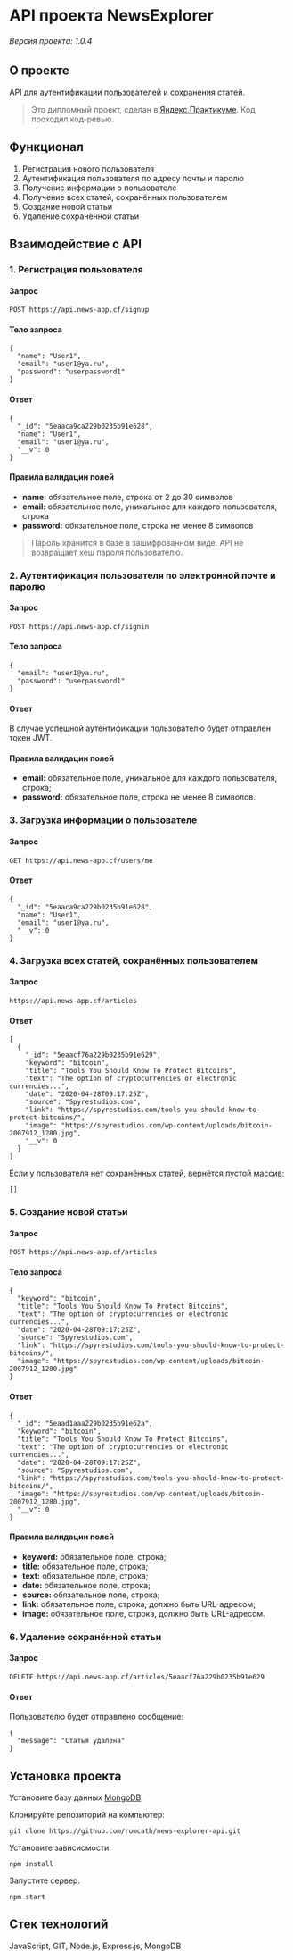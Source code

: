 # API проекта NewsExplorer

###### Версия проекта: 1.0.4

## О проекте
API для аутентификации пользователей и сохранения статей.
> Это дипломный проект, сделан в [Яндекс.Практикуме](https://praktikum.yandex.ru). Код проходил код-ревью.


## Функционал
1. Регистрация нового пользователя
2. Аутентификация пользователя по адресу почты и паролю
3. Получение информации о пользователе
4. Получение всех статей, сохранённых пользователем
5. Создание новой статьи
6. Удаление сохранённой статьи

## Взаимодействие с API
### 1. Регистрация пользователя
#### Запрос
```POST https://api.news-app.cf/signup```
#### Тело запроса
```
{
  "name": "User1",
  "email": "user1@ya.ru",
  "password": "userpassword1"
}
```
#### Ответ
```
{
  "_id": "5eaaca9ca229b0235b91e628",
  "name": "User1",
  "email": "user1@ya.ru",
  "__v": 0
}
```
#### Правила валидации полей
- **name:** обязательное поле, строка от 2 до 30 символов
- **email:** обязательное поле, уникальное для каждого пользователя, строка
- **password:** обязательное поле, строка не менее 8 символов
> Пароль хранится в базе в зашифрованном виде. API не возвращает хеш пароля пользователю.

### 2. Аутентификация пользователя по электронной почте и паролю
#### Запрос
```POST https://api.news-app.cf/signin```
#### Тело запроса
```
{
  "email": "user1@ya.ru",
  "password": "userpassword1"
}
```
#### Ответ
В случае успешной аутентификации пользователю будет отправлен токен JWT.

#### Правила валидации полей
- **email:** обязательное поле, уникальное для каждого пользователя, строка;
- **password:** обязательное поле, строка не менее 8 символов.

### 3. Загрузка информации о пользователe
#### Запрос
```GET https://api.news-app.cf/users/me```
#### Ответ
```
{
  "_id": "5eaaca9ca229b0235b91e628",
  "name": "User1",
  "email": "user1@ya.ru",
  "__v": 0
} 
```
### 4. Загрузка всех статей, сохранённых пользователем
#### Запрос
```https://api.news-app.cf/articles```
#### Ответ
```
[
  {
    "_id": "5eaacf76a229b0235b91e629",
    "keyword": "bitcoin",
    "title": "Tools You Should Know To Protect Bitcoins",
    "text": "The option of cryptocurrencies or electronic currencies...",
    "date": "2020-04-28T09:17:25Z",
    "source": "Spyrestudios.com",
    "link": "https://spyrestudios.com/tools-you-should-know-to-protect-bitcoins/",
    "image": "https://spyrestudios.com/wp-content/uploads/bitcoin-2007912_1280.jpg",
    "__v": 0
  }
]
```
Если у пользователя нет сохранённых статей, вернётся пустой массив:
```
[]
```

### 5. Создание новой статьи
#### Запрос
```POST https://api.news-app.cf/articles```
#### Тело запроса
```
{
  "keyword": "bitcoin",
  "title": "Tools You Should Know To Protect Bitcoins",
  "text": "The option of cryptocurrencies or electronic currencies...",
  "date": "2020-04-28T09:17:25Z",
  "source": "Spyrestudios.com",
  "link": "https://spyrestudios.com/tools-you-should-know-to-protect-bitcoins/",
  "image": "https://spyrestudios.com/wp-content/uploads/bitcoin-2007912_1280.jpg"
}
```
#### Ответ
```
{
  "_id": "5eaad1aaa229b0235b91e62a",
  "keyword": "bitcoin",
  "title": "Tools You Should Know To Protect Bitcoins",
  "text": "The option of cryptocurrencies or electronic currencies...",
  "date": "2020-04-28T09:17:25Z",
  "source": "Spyrestudios.com",
  "link": "https://spyrestudios.com/tools-you-should-know-to-protect-bitcoins/",
  "image": "https://spyrestudios.com/wp-content/uploads/bitcoin-2007912_1280.jpg",
  "__v": 0
} 
```
#### Правила валидации полей
- **keyword:** обязательное поле, строка;
- **title:** обязательное поле, строка;
- **text:** обязательное поле, строка;
- **date:** обязательное поле, строка;
- **source:** обязательное поле, строка;
- **link:** обязательное поле, строка, должно быть URL-адресом;
- **image:** обязательное поле, строка, должно быть URL-адресом.

### 6. Удаление сохранённой статьи
#### Запрос
```DELETE https://api.news-app.cf/articles/5eaacf76a229b0235b91e629```
#### Ответ
Пользователю будет отправлено сообщение:
```
{
  "message": "Статья удалена"
}
```

## Установка проекта
Установите базу данных [MongoDB](https://docs.mongodb.com/manual/administration/install-community/).

Клонируйте репозиторий на компьютер:

```git clone https://github.com/romcath/news-explorer-api.git```

Установите зависисмости:

```npm install```

Запустите сервер:

```npm start```


## Стек технологий
JavaScript, GIT, Node.js, Express.js, MongoDB
